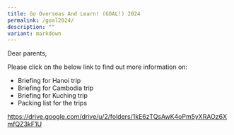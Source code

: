 ```yaml
---
title: Go Overseas And Learn! (GOAL!) 2024
permalink: /goal2024/
description: ""
variant: markdown
---
```

Dear parents,

Please click on the below link to find out more information on:
- Briefing for Hanoi trip
- Briefing for Cambodia trip
- Briefing for Kuching trip
- Packing list for the trips

https://drive.google.com/drive/u/2/folders/1kE6zTQsAwK4oPm5yXRAOz6XmfQZ3kF1U